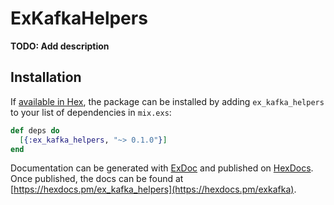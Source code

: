 # ExKafkaHelpers

**TODO: Add description**

## Installation

If [available in Hex](https://hex.pm/docs/publish), the package can be installed
by adding `ex_kafka_helpers` to your list of dependencies in `mix.exs`:

```elixir
def deps do
  [{:ex_kafka_helpers, "~> 0.1.0"}]
end
```

Documentation can be generated with [ExDoc](https://github.com/elixir-lang/ex_doc)
and published on [HexDocs](https://hexdocs.pm). Once published, the docs can
be found at [https://hexdocs.pm/ex_kafka_helpers](https://hexdocs.pm/exkafka).

